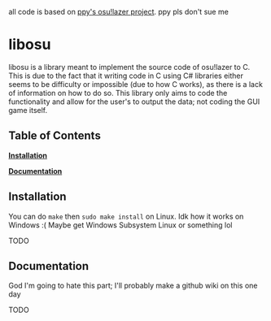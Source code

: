 all code is based on [ppy's osu!lazer project](https://github.com/ppy/osu). ppy pls don't sue me

# libosu

libosu is a library meant to implement the source code of osu!lazer to C. This is due to the fact that it writing code in C using C# libraries either seems to be difficulty or impossible (due to how C works), as there is a lack of information on how to do so. This library only aims to code the functionality and allow for the user's to output the data; not coding the GUI game itself.

## Table of Contents

**[Installation](#install)**

**[Documentation](#doc)**

<a name="install"></a>

## Installation

You can do `make` then `sudo make install` on Linux. Idk how it works on Windows :( Maybe get Windows Subsystem Linux or something lol

TODO

<a name="doc"></a>

## Documentation

God I'm going to hate this part; I'll probably make a github wiki on this one day

TODO